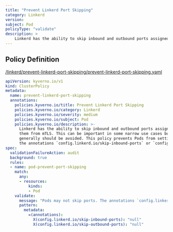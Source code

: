 ```yaml
---
title: "Prevent Linkerd Port Skipping"
category: Linkerd
version: 
subject: Pod
policyType: "validate"
description: >
    Linkerd has the ability to skip inbound and outbound ports assigned to Pods, exempting them from mTLS. This can be important in some narrow use cases but generally should be avoided. This policy prevents Pods from setting the annotations `config.linkerd.io/skip-inbound-ports` or `config.linkerd.io/skip-outbound-ports`.
---
```


## Policy Definition
<a href="https://github.com/kyverno/policies/raw/main//linkerd/prevent-linkerd-port-skipping/prevent-linkerd-port-skipping.yaml" target="-blank">/linkerd/prevent-linkerd-port-skipping/prevent-linkerd-port-skipping.yaml</a>

```yaml
apiVersion: kyverno.io/v1
kind: ClusterPolicy
metadata:
  name: prevent-linkerd-port-skipping
  annotations:
    policies.kyverno.io/title: Prevent Linkerd Port Skipping
    policies.kyverno.io/category: Linkerd
    policies.kyverno.io/severity: medium
    policies.kyverno.io/subject: Pod
    policies.kyverno.io/description: >-
      Linkerd has the ability to skip inbound and outbound ports assigned to Pods, exempting
      them from mTLS. This can be important in some narrow use cases but
      generally should be avoided. This policy prevents Pods from setting
      the annotations `config.linkerd.io/skip-inbound-ports` or `config.linkerd.io/skip-outbound-ports`.
spec:
  validationFailureAction: audit
  background: true
  rules:
  - name: pod-prevent-port-skipping
    match:
      any:
      - resources:
          kinds:
          - Pod
    validate:
      message: "Pods may not skip ports. The annotations `config.linkerd.io/skip-inbound-ports` or `config.linkerd.io/skip-outbound-ports` must not be set."
      pattern:
        metadata:
          =(annotations):
            X(config.linkerd.io/skip-inbound-ports): "null"
            X(config.linkerd.io/skip-outbound-ports): "null"
```
